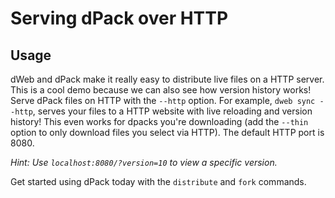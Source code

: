 # Serving dPack over HTTP

## Usage

dWeb and dPack make it really easy to distribute live files on a HTTP server. This is a cool demo because we can also see how version history works! Serve dPack files on HTTP with the `--http` option. For example, `dweb sync --http`, serves your files to a HTTP website with live reloading and version history! This even works for dpacks you're downloading (add the `--thin` option to only download files you select via HTTP). The default HTTP port is 8080.

*Hint: Use `localhost:8080/?version=10` to view a specific version.*

Get started using dPack today with the `distribute` and `fork` commands.
